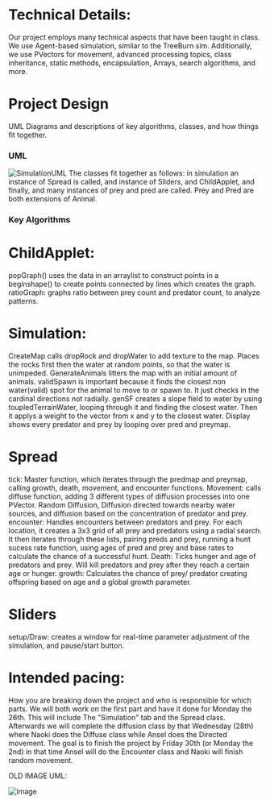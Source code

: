 
# Technical Details:


Our project employs many technical aspects that have been taught in class. We use Agent-based simulation, similar to the TreeBurn sim. Additionally, we use PVectors for movement, advanced processing topics, class inheritance, static methods, encapsulation, Arrays, search algorithms, and more.

     
# Project Design

UML Diagrams and descriptions of key algorithms, classes, and how things fit together.

### UML
![SimulationUML](https://github.com/user-attachments/assets/08389b7a-fe8a-410b-9bf2-95f25230918f)
The classes fit together as follows:
in simulation an instance of Spread is called, and instance of Sliders, and ChildApplet, and finally, and many instances of prey and pred are called. Prey and Pred are both extensions of Animal.

### Key Algorithms
# ChildApplet:
 popGraph() uses the data in an arraylist to construct points in a beginshape() to create points connected by lines which creates the graph.
ratioGraph: graphs ratio between prey count and predator count, to analyze patterns.
# Simulation:
 CreateMap calls dropRock and dropWater to add texture to the map. Places the rocks first then the water at random points, so that the water is unimpeded.
 GenerateAnimals litters the map with an initial amount of animals.
 validSpawn is important because it finds the closest non water(valid) spot for the animal to move to or spawn to. It just checks in the cardinal directions not radially.
 genSF creates a slope field to water by using toupledTerrainWater, looping through it and finding the closest water. Then  it applys a weight to the vector from x and y to the closest water.
 Display shows every predator and prey by looping over pred and preymap.

# Spread
tick: Master function, which iterates through the predmap and preymap, calling growth, death, movement, and encounter functions.
Movement: calls diffuse function, adding 3 different types of diffusion processes into one PVector. Random Diffusion, Diffusion directed towards nearby water sources, and diffusion based on the concentration of predator and prey.
encounter: Handles encounters between predators and prey. For each location, it creates a 3x3 grid of all prey and predators using a radial search. It then iterates through these lists, pairing preds and prey, running a hunt sucess rate function, using ages of pred and prey and base rates to calculate the chance of a successful hunt.
Death: Ticks hunger and age of predators and prey. Will kill predators and prey after they reach a certain age or hunger.
growth: Calculates the chance of prey/ predator creating offspring based on age and a global growth parameter.

# Sliders
 setup/Draw: creates a window for real-time parameter adjustment of the simulation, and pause/start button.

# Intended pacing:

How you are breaking down the project and who is responsible for which parts.
We will both work on the first part and have it done for Monday the 26th. This will include The "Simulation" tab and the Spread class.
Afterwards we will complete the diffusion class by that Wednesday (28th) where Naoki does the Diffuse class while Ansel does the Directed movement. The goal is to finish the project by Friday 30th (or Monday the 2nd) in that time Ansel will do the Encounter class and Naoki will finish random movement.


OLD IMAGE UML:

![image](https://github.com/user-attachments/assets/4c3eaa3f-4bc6-4551-894d-dd6eb74bf814)

